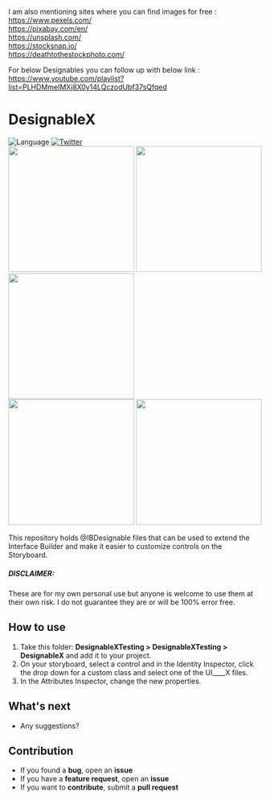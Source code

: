 I am also mentioning sites where you can find images for free : <br> https://www.pexels.com/ <br> https://pixabay.com/en/ <br> https://unsplash.com/ <br> https://stocksnap.io/ <br> https://deathtothestockphoto.com/

For below Designables you can follow up with below link : <br> https://www.youtube.com/playlist?list=PLHDMmeIMXj8X0y14LQczodUbf37sQfqed



# DesignableX
![Language](https://img.shields.io/badge/language-Swift%203-orange.svg)
[![Twitter](https://img.shields.io/badge/twitter-@bigmtnstudio-blue.svg?style=flat)](https://twitter.com/bigmtnstudio)<br>
<img src="https://github.com/imjog/DesignableX/blob/master/DesignableXTesting/Screenshots/designablex-uiview-uibutton.png" width="250"> <img src="https://github.com/imjog/DesignableX/blob/master/DesignableXTesting/Screenshots/designablex-uitextfield-uiimagefield.png" width="250">
<img src="https://github.com/imjog/DesignableX/blob/master/DesignableXTesting/Screenshots/%20designablex-anchorpoint-label.png" width="250"><br>
<img src="https://github.com/imjog/DesignableX/blob/master/DesignableXTesting/Screenshots/designablex-gradient.png" width="250">
<img src="https://github.com/imjog/DesignableX/blob/master/DesignableXTesting/Screenshots/designablex-blurview.png" width="250">

This repository holds @IBDesignable files that can be used to extend the Interface Builder and make it easier to customize controls on the Storyboard.

##### DISCLAIMER:
These are for my own personal use but anyone is welcome to use them at their own risk. I do not guarantee they are or will be 100% error free.
## How to use
1. Take this folder: **DesignableXTesting > DesignableXTesting > DesignableX** and add it to your project.
2. On your storyboard, select a control and in the Identity Inspector, click the drop down for a custom class and select one of the UI____X files.
3. In the Attributes Inspector, change the new properties.

## What's next

- Any suggestions?

## Contribution

- If you found a **bug**, open an **issue**
- If you have a **feature request**, open an **issue**
- If you want to **contribute**, submit a **pull request**

